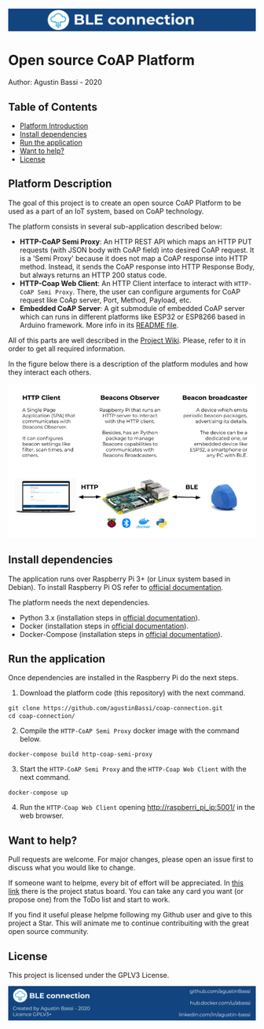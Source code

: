 ![header](doc/header.png)

# Open source CoAP Platform

Author: Agustin Bassi - 2020

## 
## Table of Contents

* [Platform Introduction](#platform-introduction)
* [Install dependencies](#install-dependencies)
* [Run the application](#run-the-application)
* [Want to help?](#want-to-help-?)
* [License](#license)

## 
## Platform Description

The goal of this project is to create an open source CoAP Platform to be used as a part of an IoT system, based on CoAP technology.

The platform consists in several sub-application described below:

* **HTTP-CoAP Semi Proxy**: An HTTP REST API which maps an HTTP PUT requests (with JSON body with CoAP field) into desired CoAP request. It is a 'Semi Proxy' because it does not map a CoAP response into HTTP method. Instead, it sends the CoAP response into HTTP Response Body, but always returns an HTTP 200 status code.
* **HTTP-Coap Web Client**: An HTTP Client interface to interact with `HTTP-CoAP Semi Proxy`. There, the user can configure arguments for CoAP request like CoAp server, Port, Method, Payload, etc.
* **Embedded CoAP Server**: A git submodule of embedded CoAP server which can runs in different platforms like ESP32 or ESP8266 based in Arduino framework. More info in its [README file](embedded-coap-server/README.md).

All of this parts are well described in the [Project Wiki](https://github.com/agustinBassi/coap-connection/wiki). Please, refer to it in order to get all required information.

In the figure below there is a description of the platform modules and how they interact each others.

![architecture](doc/architecture.png)

## 
## Install dependencies


The application runs over Raspberry Pi 3+ (or Linux system based in Debian). To install Raspberry Pi OS refer to [official documentation](https://www.raspberrypi.org/documentation/installation/installing-images/).

The platform needs the next dependencies.

* Python 3.x (installation steps in [official documentation](https://python.org)).
* Docker (installation steps in [official documentation](https://docs.docker.com/get-docker/)).
* Docker-Compose (installation steps in [official documentation](https://docs.docker.com/compose/install/)).

## 
## Run the application

Once dependencies are installed in the Raspberry Pi do the next steps.

1. Download the platform code (this repository) with the next command.

```
git clone https://github.com/agustinBassi/coap-connection.git
cd coap-connection/
```

2. Compile the `HTTP-CoAP Semi Proxy` docker image with the command below.

```
docker-compose build http-coap-semi-proxy
```

3. Start the `HTTP-CoAP Semi Proxy` and the `HTTP-Coap Web Client` with the next command.

```
docker-compose up
```

4. Run the `HTTP-Coap Web Client` opening [http://raspberri_pi_ip:5001/](http://raspberri_pi_ip:5001/) in the web browser.

## 
## Want to help?

Pull requests are welcome. For major changes, please open an issue first to discuss what you would like to change.

If someone want to helpme, every bit of effort will be appreciated. In [this link](https://github.com/agustinBassi/coap-connection/projects/1) there is the project status board. You can take any card you want (or propose one) from the ToDo list and start to work.

If you find it useful please helpme following my Github user and give to this project a Star. This will animate me to continue contribuiting with the great open source community.

## 
## License

This project is licensed under the GPLV3 License.

![footer](doc/footer.png)